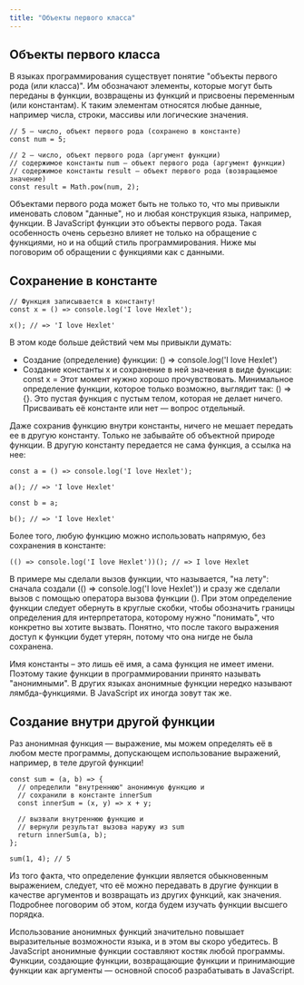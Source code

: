 ```yaml
---
title: "Объекты первого класса"
---
```


## Объекты первого класса

В языках программирования существует понятие "объекты первого рода (или класса)". Им обозначают элементы, которые могут быть переданы в функции, возвращены из функций и присвоены переменным (или константам). К таким элементам относятся любые данные, например числа, строки, массивы или логические значения.

```
// 5 — число, объект первого рода (сохранено в константе)
const num = 5;

// 2 — число, объект первого рода (аргумент функции)
// содержимое константы num — объект первого рода (аргумент функции)
// содержимое константы result — объект первого рода (возвращаемое значение)
const result = Math.pow(num, 2);
```

Объектами первого рода может быть не только то, что мы привыкли именовать словом "данные", но и любая конструкция языка, например, функции. В JavaScript функции это объекты первого рода. Такая особенность очень серьезно влияет не только на обращение с функциями, но и на общий стиль программирования. Ниже мы поговорим об обращении с функциями как с данными.

## Сохранение в константе

```
// Функция записывается в константу!
const x = () => console.log('I love Hexlet');

x(); // => 'I love Hexlet'
```

В этом коде больше действий чем мы привыкли думать:

- Создание (определение) функции: () => console.log('I love Hexlet')
- Создание константы x и сохранение в ней значения в виде функции: const x =
Этот момент нужно хорошо прочувствовать. Минимальное определение функции, которое только возможно, выглядит так: () => {}. Это пустая функция с пустым телом, которая не делает ничего. Присваивать её константе или нет — вопрос отдельный.

Даже сохранив функцию внутри константы, ничего не мешает передать ее в другую константу. Только не забывайте об объектной природе функции. В другую константу передается не сама функция, а ссылка на нее:

```
const a = () => console.log('I love Hexlet');

a(); // => 'I love Hexlet'

const b = a;

b(); // => 'I love Hexlet'
```

Более того, любую функцию можно использовать напрямую, без сохранения в константе:

```
(() => console.log('I love Hexlet'))(); // => I love Hexlet
```

В примере мы сделали вызов функции, что называется, "на лету": сначала создали (() => console.log('I love Hexlet')) и сразу же сделали вызов с помощью оператора вызова функции (). При этом определение функции следует обернуть в круглые скобки, чтобы обозначить границы определения для интерпретатора, которому нужно "понимать", что конкретно вы хотите вызвать. Понятно, что после такого выражения доступ к функции будет утерян, потому что она нигде не была сохранена.

Имя константы – это лишь её имя, а сама функция не имеет имени. Поэтому такие функции в программировании принято называть "анонимными". В других языках анонимные функции нередко называют лямбда-функциями. В JavaScript их иногда зовут так же.

## Создание внутри другой функции

Раз анонимная функция — выражение, мы можем определять её в любом месте программы, допускающем использование выражений, например, в теле другой функции!

```
const sum = (a, b) => {
  // определили "внутреннюю" анонимную функцию и
  // сохранили в константе innerSum
  const innerSum = (x, y) => x + y;

  // вызвали внутреннюю функцию и
  // вернули результат вызова наружу из sum
  return innerSum(a, b);
};

sum(1, 4); // 5
```

Из того факта, что определение функции является обыкновенным выражением, следует, что её можно передавать в другие функции в качестве аргументов и возвращать из других функций, как значения. Подробнее поговорим об этом, когда будем изучать функции высшего порядка.

Использование анонимных функций значительно повышает выразительные возможности языка, и в этом вы скоро убедитесь. В JavaScript анонимные функции составляют костяк любой программы. Функции, создающие функции, возвращающие функции и принимающие функции как аргументы — основной способ разрабатывать в JavaScript.
